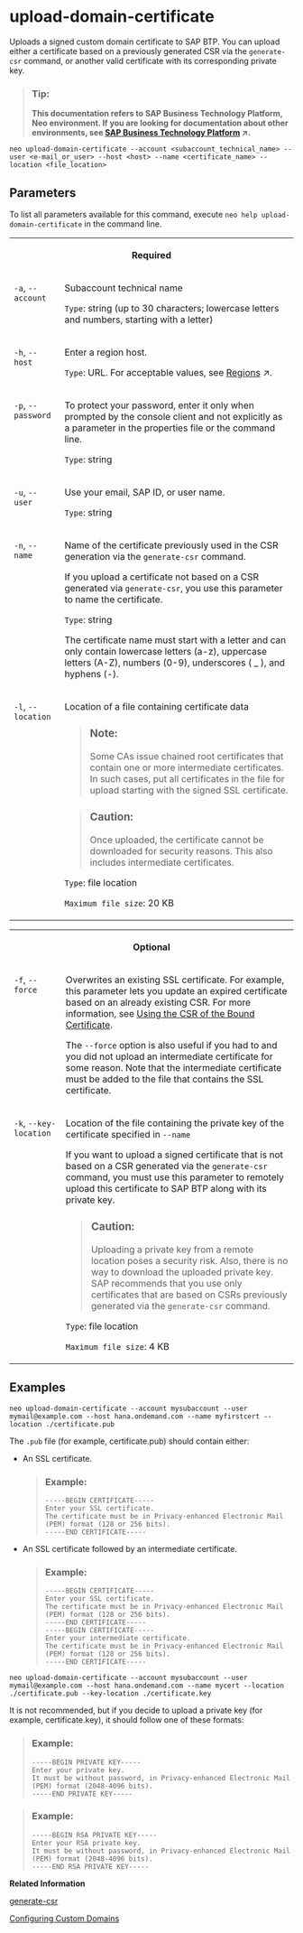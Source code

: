 <!-- loiobb54abf8453b437c848ece7269cbe28f -->

# upload-domain-certificate

Uploads a signed custom domain certificate to SAP BTP. You can upload either a certificate based on a previously generated CSR via the `generate-csr` command, or another valid certificate with its corresponding private key.



> ### Tip:  
> **This documentation refers to SAP Business Technology Platform, Neo environment. If you are looking for documentation about other environments, see [SAP Business Technology Platform](https://help.sap.com/viewer/65de2977205c403bbc107264b8eccf4b/Cloud/en-US/6a2c1ab5a31b4ed9a2ce17a5329e1dd8.html "SAP Business Technology Platform (SAP BTP) is an integrated offering comprised of four technology portfolios: database and data management, application development and integration, analytics, and intelligent technologies. The platform offers users the ability to turn data into business value, compose end-to-end business processes, and build and extend SAP applications quickly.") :arrow_upper_right:.**



```
neo upload-domain-certificate --account <subaccount_technical_name> --user <e-mail_or_user> --host <host> --name <certificate_name> --location <file_location>
```



## Parameters



To list all parameters available for this command, execute `neo help upload-domain-certificate` in the command line.


<table>
<tr>
<th valign="top" colspan="2">

Required



</th>
</tr>
<tr>
<td valign="top">

`-a`, `--account`



</td>
<td valign="top">

Subaccount technical name

`Type`: string \(up to 30 characters; lowercase letters and numbers, starting with a letter\)



</td>
</tr>
<tr>
<td valign="top">

`-h`, `--host`



</td>
<td valign="top">

Enter a region host.

`Type`: URL. For acceptable values, see [Regions](https://help.sap.com/viewer/65de2977205c403bbc107264b8eccf4b/Cloud/en-US/350356d1dc314d3199dca15bd2ab9b0e.html "You can deploy applications in different regions. Each region represents a geographical location (for example, Europe, US East) where applications, data, or services are hosted.") :arrow_upper_right:.



</td>
</tr>
<tr>
<td valign="top">

`-p`, `--password`



</td>
<td valign="top">

To protect your password, enter it only when prompted by the console client and not explicitly as a parameter in the properties file or the command line.

`Type`: string



</td>
</tr>
<tr>
<td valign="top">

`-u`, `--user`



</td>
<td valign="top">

Use your email, SAP ID, or user name.

`Type`: string



</td>
</tr>
<tr>
<td valign="top">

`-n`, `--name`



</td>
<td valign="top">

Name of the certificate previously used in the CSR generation via the `generate-csr` command.

If you upload a certificate not based on a CSR generated via `generate-csr`, you use this parameter to name the certificate.

`Type`: string

The certificate name must start with a letter and can only contain lowercase letters \(a-z\), uppercase letters \(A-Z\), numbers \(0-9\), underscores \( \_ \), and hyphens \(-\).



</td>
</tr>
<tr>
<td valign="top">

`-l`, `--location`



</td>
<td valign="top">

Location of a file containing certificate data

> ### Note:  
> Some CAs issue chained root certificates that contain one or more intermediate certificates. In such cases, put all certificates in the file for upload starting with the signed SSL certificate.

> ### Caution:  
> Once uploaded, the certificate cannot be downloaded for security reasons. This also includes intermediate certificates.

`Type`: file location

`Maximum file size`: 20 KB



</td>
</tr>
</table>


<table>
<tr>
<th valign="top" colspan="2">

Optional



</th>
</tr>
<tr>
<td valign="top">

`-f`, `--force`



</td>
<td valign="top">

Overwrites an existing SSL certificate. For example, this parameter lets you update an expired certificate based on an already existing CSR. For more information, see [Using the CSR of the Bound Certificate](update-an-expired-certificate-11da7c3.md#loiof16731619a134670ac99915b2049d8d5).

The `--force` option is also useful if you had to and you did not upload an intermediate certificate for some reason. Note that the intermediate certificate must be added to the file that contains the SSL certificate.



</td>
</tr>
<tr>
<td valign="top">

`-k`, `--key-location`



</td>
<td valign="top">

Location of the file containing the private key of the certificate specified in `--name`

If you want to upload a signed certificate that is not based on a CSR generated via the `generate-csr` command, you must use this parameter to remotely upload this certificate to SAP BTP along with its private key.

> ### Caution:  
> Uploading a private key from a remote location poses a security risk. Also, there is no way to download the uploaded private key. SAP recommends that you use only certificates that are based on CSRs previously generated via the `generate-csr` command.

`Type`: file location

`Maximum file size`: 4 KB



</td>
</tr>
</table>



## Examples

```
neo upload-domain-certificate --account mysubaccount --user mymail@example.com --host hana.ondemand.com --name myfirstcert --location ./certificate.pub
```

The `.pub` file \(for example, certificate.pub\) should contain either:

-   An SSL certificate.

    > ### Example:  
    > ```
    > -----BEGIN CERTIFICATE-----
    > Enter your SSL certificate.
    > The certificate must be in Privacy-enhanced Electronic Mail (PEM) format (128 or 256 bits).
    > -----END CERTIFICATE----- 
    > 
    > ```

-   An SSL certificate followed by an intermediate certificate.

    > ### Example:  
    > ```
    > -----BEGIN CERTIFICATE-----
    > Enter your SSL certificate. 
    > The certificate must be in Privacy-enhanced Electronic Mail (PEM) format (128 or 256 bits).
    > -----END CERTIFICATE----- 
    > -----BEGIN CERTIFICATE-----
    > Enter your intermediate certificate.
    > The certificate must be in Privacy-enhanced Electronic Mail (PEM) format (128 or 256 bits).
    > -----END CERTIFICATE----- 
    > ```


```
neo upload-domain-certificate --account mysubaccount --user mymail@example.com --host hana.ondemand.com --name mycert --location ./certificate.pub --key-location ./certificate.key
```

It is not recommended, but if you decide to upload a private key \(for example, certificate.key\), it should follow one of these formats:

> ### Example:  
> ```
> -----BEGIN PRIVATE KEY-----
> Enter your private key.
> It must be without password, in Privacy-enhanced Electronic Mail (PEM) format (2048-4096 bits).
> -----END PRIVATE KEY-----
> ```

> ### Example:  
> ```
> -----BEGIN RSA PRIVATE KEY-----
> Enter your RSA private key.
> It must be without password, in Privacy-enhanced Electronic Mail (PEM) format (2048-4096 bits).
> -----END RSA PRIVATE KEY-----
> ```

**Related Information**  


[generate-csr](generate-csr-f02258d.md "Generates and returns a certificate signing request (CSR).")

[Configuring Custom Domains](configuring-custom-domains-77cf0e6.md#loio77cf0e6cd32e496c9cc8eeac4bedde94 "To make sure that your domain is trusted and all application data is protected, you need to first set up secure SSL communication. The next step will then be to make your application accessible via the custom domain and route traffic to it.")

